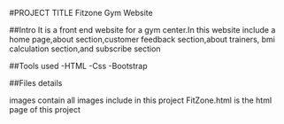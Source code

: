 #PROJECT TITLE
Fitzone Gym Website

##Intro
It is a front end website  for a gym center.In this website include a home page,about section,customer feedback section,about trainers,
bmi calculation section,and subscribe section

##Tools used
-HTML
-Css
-Bootstrap

##Files details

images contain all images include in this project
FitZone.html is the html page of this project
